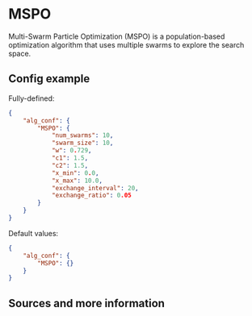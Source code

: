 # MSPO

Multi-Swarm Particle Optimization (MSPO) is a population-based optimization algorithm that uses multiple swarms to explore the search space. 

## Config example

Fully-defined:

```json
{   
    "alg_conf": {
        "MSPO": {
            "num_swarms": 10,
            "swarm_size": 10,
            "w": 0.729,
            "c1": 1.5,
            "c2": 1.5,
            "x_min": 0.0,
            "x_max": 10.0,
            "exchange_interval": 20,
            "exchange_ratio": 0.05
        }
    }
}
```

Default values:

```json
{
    "alg_conf": {
        "MSPO": {}
    }
}
```

## Sources and more information

